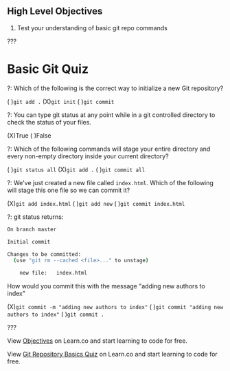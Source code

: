 ## High Level Objectives

1. Test your understanding of basic git repo commands

???

# Basic Git Quiz

?: Which of the following is the correct way to initialize a new Git repository?

( )`git add .` (X)`git init` ( )`git commit`

?: You can type git status at any point while in a git controlled directory to check the status of your files.

(X)True
( )False

?: Which of the following commands will stage your entire directory and every non-empty directory inside your current directory?

( )`git status all`
(X)`git add .`
( )`git commit all`

?: We've just created a new file called `index.html`. Which of the following will stage this one file so we can commit it?

(X)`git add index.html`
( )`git add new`
( )`git commit index.html`


?: git status returns:

```bash
On branch master

Initial commit

Changes to be committed:
  (use "git rm --cached <file>..." to unstage)

	new file:   index.html
```

How would you commit this with the message "adding new authors to index"

(X)`git commit -m "adding new authors to index"`
( )`git commit "adding new authors to index"`
( )`git commit .`


???

<p data-visibility='hidden'>View <a href='https://learn.co/lessons/git-basics-quiz' title='Objectives'>Objectives</a> on Learn.co and start learning to code for free.</p>

<p class='util--hide'>View <a href='https://learn.co/lessons/git-basics-quiz'>Git Repository Basics Quiz</a> on Learn.co and start learning to code for free.</p>
